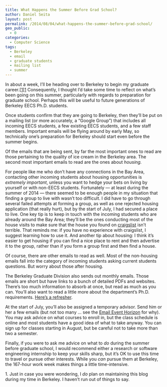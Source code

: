 ```yaml
---
title: What Happens the Summer Before Grad School?
author: Daniel Seita
layout: post
permalink: /2014/08/04/what-happens-the-summer-before-grad-school/
geo_public:
  - 0
categories:
  - Computer Science
tags:
  - Berkeley
  - email
  - graduate students
  - mailing list
  - summer
---
```

In about a week, I&#8217;ll be heading over to Berkeley to begin my graduate career.[[1]][1] Consequently, I thought I&#8217;d take some time to reflect on what&#8217;s been going on this summer, particularly with regards to preparation for graduate school. Perhaps this will be useful to future generations of Berkeley EECS Ph.D. students.

Once students confirm that they are going to Berkeley, then they&#8217;ll be put on a mailing list (or more accurately, a &#8220;Google Group&#8221;) that includes all incoming EECS students, a few existing EECS students, and a few staff members. Important emails will be flying around by early May, so technically one&#8217;s preparation for Berkeley should start even before the summer begins.

Of the emails that are being sent, by far the most important ones to read are those pertaining to the quality of ice cream in the Berkeley area. The second most important emails to read are the ones about *housing.*

For people like me who don&#8217;t have any connections in the Bay Area, contacting other incoming students about housing opportunities is *extremely important*, unless you want to hedge your bets on living by yourself or with non-EECS students. Fortunately &#8212; at least during the summer of 2014 &#8212; there seemed to be enough people in my situation that finding a group to live with wasn&#8217;t too difficult. I did have to go through several failed attempts at forming a group, as well as one rejected housing application (that really hurt), but by the start of July, I had secured a place to live. One key tip is to keep in touch with the incoming students who are already around the Bay Area; they&#8217;ll be the ones conducting most of the house visits to make sure that the house you found on [craigslist][2] isn&#8217;t terrible. That reminds me: if you have no experience with craigslist, I suggest learning how to use it. And another tip about housing: I think it&#8217;s easier to get housing if you can find a nice place to rent and then advertise it to the group, rather than if you form a group first and then find a house.

Of course, there are other emails to read as well. Most of the non-housing emails fall into the category of incoming students asking current students questions. But worry about those after housing.

The Berkeley Graduate Division also sends out monthly emails. Those emails are short but have links to a bunch of detailed PDFs and websites. There&#8217;s too much information to absorb at once, but read as much as you can. You&#8217;ll also want to read a little more about the department&#8217;s Ph.D. requirements. [Here&#8217;s a refresher][3].

At the start of July, you&#8217;ll also be assigned a temporary advisor. Send him or her a few emails (but not too many &#8230; see the [Email Event Horizon][4] for why). You may ask advice on what courses to enroll in, but the class schedule is online and most students have a good idea of what to take anyway. You can sign up for classes starting in August, but be careful not to take more than two a semester.

Finally, if you were to ask me advice on what to *do* during the summer before graduate school, I would recommend either a research or software engineering internship to keep your skills sharp, but it&#8217;s OK to use this time to travel or pursue other interests. While you *can* pursue them at Berkeley, the 167-hour work week makes things a little time-intensive.

<a name="f1"></a>1. Just in case you were wondering, I *do* plan on maintaining this blog during my time in Berkeley. I haven&#8217;t run out of things to say.

 [1]: #f1
 [2]: http://www.craigslist.org/about/sites
 [3]: http://www.eecs.berkeley.edu/GradAffairs/phdstuds.shtml
 [4]: http://www.scottaaronson.com/blog/?p=388